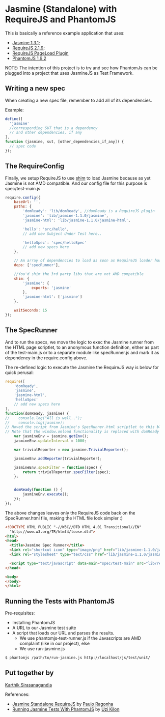 # Jasmine (Standalone) with RequireJS and PhantomJS

This is basically a reference example application that uses:

* [Jasmine 1.3.1](https://github.com/pivotal/jasmine/downloads);
* [RequireJS 2.1.9](http://requirejs.org/docs/download.html);
* [RequireJS PageLoad Plugin](http://requirejs.org/docs/api.html#pageload)
* [PhantomJS 1.9.2](http://phantomjs.org/)

NOTE: The intention of this project is to try and see how PhantomJs can be plugged into a project that uses JasmineJS as Test Framework.

## Writing a new spec

When creating a new spec file, remember to add all of its dependencies.

Example:

```javascript
define([
  'jasmine'
  //corresponding SUT that is a dependency
  // and other dependencies, if any
],
function (jasmine, sut, [other_dependencies_if_any]) {
  // spec code
});

```

## The RequireConfig

Finally, we setup RequireJS to use [shim](http://requirejs.org/docs/api.html#config-shim) to load Jasmine because as yet Jasmine is not AMD compatible.
And our config file for this purpose is spec/test-main.js

```javascript
require.config({
    baseUrl: '',
    paths: {
        'domReady': 'lib/domReady', //domReady is a RequireJS plugin
        'jasmine': 'lib/jasmine-1.1.0/jasmine',
        'jasmine-html': 'lib/jasmine-1.1.0/jasmine-html',

        'hello': 'src/hello',
        // add new Subject Under Test here..

        'helloSpec': 'spec/helloSpec'
        // add new specs here
    },

    // An array of dependencies to load as soon as RequireJS loader has processed the configuration.
    deps: ['specRunner'],

    //You'd shim the 3rd party libs that are not AMD compatible
    shim: {
        'jasmine': {
            exports: 'jasmine'
        },
        'jasmine-html': ['jasmine']
    },

    waitSeconds: 15
});
```

## The SpecRunner

And to run the specs, we move the logic to exec the Jasmine runner from the HTML page scriptlet,
to an anonymous function definition, either as part of the test-main.js or
to a separate module like specRunner.js and mark it as dependency in the require.config above.

The re-defined logic to execute the Jasmine the RequireJS way is below for quick perusal:

```javascript
require([
    'domReady',
    'jasmine',
    'jasmine-html',
    'helloSpec'
    // add new specs here
],
function(domReady, jasmine) {
//    console.log("All is well..");
//    console.log(jasmine);
// Moved the script from Jasmine's SpecRunner.html scriptlet to this block..
// Note that the window.onload functionality is replaced with domReady plugin available for RequireJS
    var jasmineEnv = jasmine.getEnv();
    jasmineEnv.updateInterval = 1000;

    var trivialReporter = new jasmine.TrivialReporter();

    jasmineEnv.addReporter(trivialReporter);

    jasmineEnv.specFilter = function(spec) {
        return trivialReporter.specFilter(spec);
    };


    domReady(function () {
        jasmineEnv.execute();
    });
});
```

The above changes leaves only the RequireJS code back on the SpecRunner.html file, making the HTML file look simpler :)

```html
<!DOCTYPE HTML PUBLIC "-//W3C//DTD HTML 4.01 Transitional//EN"
  "http://www.w3.org/TR/html4/loose.dtd">
<html>
<head>
  <title>Jasmine Spec Runner</title>
  <link rel="shortcut icon" type="image/png" href="lib/jasmine-1.1.0/jasmine_favicon.png">
  <link rel="stylesheet" type="text/css" href="lib/jasmine-1.1.0/jasmine.css">

  <script type="text/javascript" data-main="spec/test-main" src="lib/require.js"></script>
</head>

<body>
</body>
</html>
```

## Running the Tests with PhantomJS

Pre-requisites:
* Installing PhantomJS
* A URL to our Jasmine test suite
* A script that loads our URL and parses the results.
    * We use phantomjs-test-runner.js if the Javascripts are AMD complaint (like in our project), else
    * We use run-jasmine.js

```bash
$ phantomjs /path/to/run-jasmine.js http://localhost/js/test/unit/
```
## Put together by

[Karthik Sirasanagandla](https://github.com/karthiks)

References:
* [Jasmine Standalone RequireJS](https://github.com/pirelenito/jasmine-standalone-requirejs) by [Paulo Ragonha](https://github.com/pirelenito)
* [Running Jasmine Tests With PhantomJS](http://kilon.org/blog/2013/01/running-jasmine-tests-with-phantomjs) by [Uzi Kilon](https://github.com/uzikilon)
